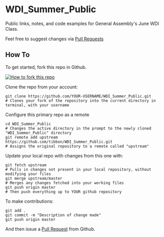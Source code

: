 WDI_Summer_Public
=================

Public links, notes, and code examples for General Assembly's June WDI Class. 

Feel free to suggest changes via [Pull Requests](https://help.github.com/articles/using-pull-requests)

## How To

To get started, fork this repo in Github.

[![How to fork this repo](https://github-images.s3.amazonaws.com/help/Bootcamp-Fork.png)](https://github.com/tibbon/WDI_Summer_Public/fork)

Clone the repo from your account: 

```
git clone https://github.com/YOUR-USERNAME/WDI_Summer_Public.git
# Clones your fork of the repository into the current directory in terminal, with your username
```

Configure this primary repo as a remote


```
cd WDI_Summer_Public
# Changes the active directory in the prompt to the newly cloned "WDI_Summer_Public" directory
git remote add upstream https://github.com/tibbon/WDI_Summer_Public.git
# Assigns the original repository to a remote called "upstream"
```

Update your local repo with changes from this one with:
```
git fetch upstream
# Pulls in changes not present in your local repository, without modifying your files
git merge upstream/master
# Merges any changes fetched into your working files
git push origin master
# Then push everything up to YOUR github repository
```

To make contributions:
```
git add .
git commit -m "Description of change made"
git push origin master
```
And then issue a [Pull Request](https://help.github.com/articles/using-pull-requests) from Github. 
